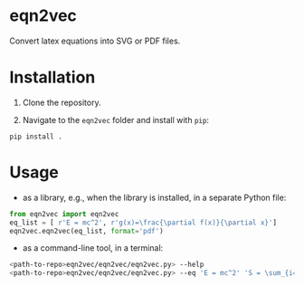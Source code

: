 # eqn2vec
Convert latex equations into SVG or PDF files.

# Installation

1. Clone the repository.

2. Navigate to the `eqn2vec` folder and install with `pip`:
```
pip install .
```

# Usage

* as a library, e.g., when the library is installed, in a separate Python file:
```python
from eqn2vec import eqn2vec
eq_list = [ r'E = mc^2', r'g(x)=\frac{\partial f(x)}{\partial x}']
eqn2vec.eqn2vec(eq_list, format='pdf')
```

* as a command-line tool, in a terminal:
```bash
<path-to-repo>eqn2vec/eqn2vec/eqn2vec.py> --help
<path-to-repo>eqn2vec/eqn2vec/eqn2vec.py> --eq 'E = mc^2' 'S = \sum_{i=1}^n x_i'
```

